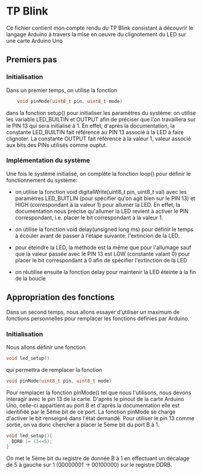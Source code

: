 # TP Blink

Ce fichier contient mon compte rendu du TP Blink consistant à découvrir le langage Arduino à travers la mise en oeuvre du clignotement du LED sur une carte Arduino Uno

## Premiers pas

### Initialisation

Dans un premier temps, on utilise la fonction
```C++
    void pinMode(uint8_t pin, uint8_t mode)
```

dans la fonction setup() pour initialiser les paramètres du système: on utilise les variable LED_BUILTIN et OUTPUT afin de préciser que l'on travaillera sur le PIN 13 qui sera initialisé à 1.
En effet, d'après la documentation, la constante LED_BUILTIN fait référence au PIN 13 associé à la LED à faire clignoter. La constante OUTPUT fait référence à la valeur 1, valeur associé aux bits des PINs utilisés comme ouptut.

### Implémentation du système

Une fois le système initialisé, on complète la fonction loop() pour définir le fonctionnement du système: 

* on utilise la fonction void digitalWrite(uint8_t pin, uint8_t val) avec les paramètres LED_BUITLIN (pour spécifier qu'on agit bien sur le PIN 13) et HIGH (correspondant à la valeur 1) pour allumer la LED. En effet, la documentation nous précise qu'allumer la LED revient à activer le PIN correspondant, i.e. placer le bit correspondant à la valeur 1.

* on utilise la fonction void delay(unsigned long ms) pour définir le temps à écouler avant de passer à l'étape suivante: l'extincion de la LED.

* pour éteindre la LED, la méthode est la même que pour l'allumage sauf que la valeur passée avec le PIN 13 est LOW (constante valant 0) pour placer le bit correspondant à 0 afin de spécifier l'extinction de la LED

* on réutilise ensuite la fonction delay pour maintenir la LED éteinte à la fin de la boucle


## Appropriation des fonctions

Dans un second temps, nous allons essayer d'utiliser un maximum de fonctions personnelles pour remplacer les fonctions définies par Arduino.

### Initialisation

Nous allons définir une fonction
```C++
void led_setup()
```

qui permettra de remplacer la fonction
```C++
void pinMode(uint8_t pin, uint8_t mode)
```

Pour remplacer la fonction pinMode() tel que nous l'utilisons, nous devons interagir avec le pin 13 de la carte. D'après le pinout de la carte Arduino Uno, celle-ci appartient au port B et d'après la documentation elle est identifiée par le 5ème bit de ce port.
La fonction pinMode se charge d'activer le bit renseigné dans l'état demandé. Pour utiliser le pin 13 comme sortie, on va donc chercher à placer le 5ème bit du port B à 1.

```C++
void led_setup(){
  DDRB |= (1<<5); 
}
```

On met le 5ème bit du registre de donnée B à 1 en effectuant un décalage de 5 à gauche sur 1 (00000001 -> 00100000) sur le registre DDRB.
